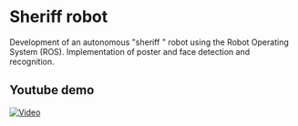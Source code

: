# Sheriff robot
Development of an autonomous "sheriff " robot using the
Robot Operating System (ROS). Implementation of poster
and face detection and recognition.

## Youtube demo
[![Video](https://img.youtube.com/vi/LeqyEPJ0Fko/0.jpg)](https://www.youtube.com/watch?v=LeqyEPJ0Fko)
